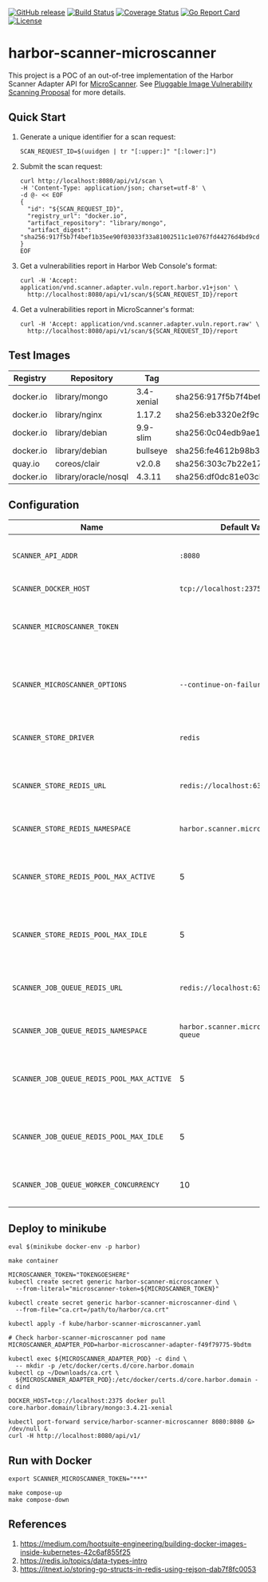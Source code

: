 [![GitHub release][release-img]][release]
[![Build Status][ci-img]][ci]
[![Coverage Status][cov-img]][cov]
[![Go Report Card][report-card-img]][report-card]
[![License][license-img]][license]

# harbor-scanner-microscanner

This project is a POC of an out-of-tree implementation of the Harbor Scanner Adapter API for [MicroScanner][microscanner-url].
See [Pluggable Image Vulnerability Scanning Proposal][image-vulnerability-scanning-proposal] for more details.

## Quick Start

1. Generate a unique identifier for a scan request:
   ```
   SCAN_REQUEST_ID=$(uuidgen | tr "[:upper:]" "[:lower:]")
   ```
2. Submit the scan request:
   ```
   curl http://localhost:8080/api/v1/scan \
   -H 'Content-Type: application/json; charset=utf-8' \
   -d @- << EOF
   {
     "id": "${SCAN_REQUEST_ID}",
     "registry_url": "docker.io",
     "artifact_repository": "library/mongo",
     "artifact_digest": "sha256:917f5b7f4bef1b35ee90f03033f33a81002511c1e0767fd44276d4bd9cd2fa8e"
   }
   EOF
   ```
3. Get a vulnerabilities report in Harbor Web Console's format:
   ```
   curl -H 'Accept: application/vnd.scanner.adapter.vuln.report.harbor.v1+json' \
     http://localhost:8080/api/v1/scan/${SCAN_REQUEST_ID}/report
   ```
4. Get a vulnerabilities report in MicroScanner's format:
   ```
   curl -H 'Accept: application/vnd.scanner.adapter.vuln.report.raw' \
     http://localhost:8080/api/v1/scan/${SCAN_REQUEST_ID}/report
   ```

## Test Images

| Registry  | Repository     | Tag        | Digest                                                                  |
|-----------|----------------|------------|-------------------------------------------------------------------------|
| docker.io | library/mongo  | 3.4-xenial | sha256:917f5b7f4bef1b35ee90f03033f33a81002511c1e0767fd44276d4bd9cd2fa8e |
| docker.io | library/nginx  | 1.17.2     | sha256:eb3320e2f9ca409b7c0aa71aea3cf7ce7d018f03a372564dbdb023646958770b |
| docker.io | library/debian | 9.9-slim   | sha256:0c04edb9ae10feb7ac03a659dd41e16c79e04fdb2b10cf93c3cbcef1fd6cc1d5 |
| docker.io | library/debian | bullseye   | sha256:fe4612b98b35c8ae4719a6a8d5e98432b4b297767a8aebfd858c48f98ecebb7b |
| quay.io   | coreos/clair   | v2.0.8     | sha256:303c7b22e1778acb7c624cca01bad8d3bc5a1b25922d59d28908f223639d9722 |
| docker.io | library/oracle/nosql | 4.3.11 | sha256:df0dc81e03cb1ea29dd68124608fbea35a16dd954ae2e0a6acdeecd739721e8e |

## Configuration

| Name                            | Default Value            | Description |
|---------------------------------|--------------------------|-------------|
| `SCANNER_API_ADDR`              | `:8080`                  | Binding address for the API HTTP server. |
| `SCANNER_DOCKER_HOST`           | `tcp://localhost:2375`   | Docker Engine URL |
| `SCANNER_MICROSCANNER_TOKEN`    |                          | A token issued by Aqua Security for using the MicroScanner. |
| `SCANNER_MICROSCANNER_OPTIONS`  | `--continue-on-failure`  | Additional options passed as CLI arguments to the MicroScanner. |
| `SCANNER_STORE_DRIVER`          | `redis`                  | A driver used to store scan requests and reports. |
| `SCANNER_STORE_REDIS_URL`       | `redis://localhost:6379`            | Redis server URL in Redis URI scheme for a redis store. |
| `SCANNER_STORE_REDIS_NAMESPACE` | `harbor.scanner.microscanner:store` | A namespace for keys in a redis store. |
| `SCANNER_STORE_REDIS_POOL_MAX_ACTIVE` | 5 | The max number of connections allocated by the pool for a redis store. |
| `SCANNER_STORE_REDIS_POOL_MAX_IDLE`   | 5 | The max number of idle connections in the pool for a redis store. |
| `SCANNER_JOB_QUEUE_REDIS_URL`         | `redis://localhost:6379`                | Redis server URL in Redis URI scheme for a jobs queue. |
| `SCANNER_JOB_QUEUE_REDIS_NAMESPACE`   | `harbor.scanner.microscanner:job-queue` | A namespace for keys in  a jobs queue. |
| `SCANNER_JOB_QUEUE_REDIS_POOL_MAX_ACTIVE` | 5  | The max number of connections allocated by the pool for a jobs queue. |
| `SCANNER_JOB_QUEUE_REDIS_POOL_MAX_IDLE`   | 5  | The max number of idle connections in the pool for a jobs queue. |
| `SCANNER_JOB_QUEUE_WORKER_CONCURRENCY`    | 10 | The number of workers to spin-up for a job queue. |

## Deploy to minikube

```
eval $(minikube docker-env -p harbor)

make container

MICROSCANNER_TOKEN="TOKENGOESHERE"
kubectl create secret generic harbor-scanner-microscanner \
  --from-literal="microscanner-token=${MICROSCANNER_TOKEN}"

kubectl create secret generic harbor-scanner-microscanner-dind \
  --from-file="ca.crt=/path/to/harbor/ca.crt"

kubectl apply -f kube/harbor-scanner-microscanner.yaml
```

```
# Check harbor-scanner-microscanner pod name
MICROSCANNER_ADAPTER_POD=harbor-microscanner-adapter-f49f79775-9bdtm

kubectl exec ${MICROSCANNER_ADAPTER_POD} -c dind \
  -- mkdir -p /etc/docker/certs.d/core.harbor.domain
kubectl cp ~/Downloads/ca.crt \
  ${MICROSCANNER_ADAPTER_POD}:/etc/docker/certs.d/core.harbor.domain -c dind

DOCKER_HOST=tcp://localhost:2375 docker pull core.harbor.domain/library/mongo:3.4.21-xenial
```

```
kubectl port-forward service/harbor-scanner-microscanner 8080:8080 &> /dev/null &
curl -H http://localhost:8080/api/v1/
```

## Run with Docker

```
export SCANNER_MICROSCANNER_TOKEN="***"
```

```
make compose-up
make compose-down
```

## References

1. https://medium.com/hootsuite-engineering/building-docker-images-inside-kubernetes-42c6af855f25
2. https://redis.io/topics/data-types-intro
3. https://itnext.io/storing-go-structs-in-redis-using-rejson-dab7f8fc0053

[microscanner-url]: https://github.com/aquasecurity/microscanner
[image-vulnerability-scanning-proposal]: https://github.com/goharbor/community/pull/98

[release-img]: https://img.shields.io/github/release/aquasecurity/harbor-scanner-microscanner.svg
[release]: https://github.com/aquasecurity/harbor-scanner-microscanner/releases
[ci-img]: https://travis-ci.org/aquasecurity/harbor-scanner-microscanner.svg?branch=master
[ci]: https://travis-ci.org/aquasecurity/harbor-scanner-microscanner
[cov-img]: https://codecov.io/github/aquasecurity/harbor-scanner-microscanner/branch/master/graph/badge.svg
[cov]: https://codecov.io/github/aquasecurity/harbor-scanner-microscanner
[report-card-img]: https://goreportcard.com/badge/github.com/aquasecurity/harbor-scanner-microscanner
[report-card]: https://goreportcard.com/report/github.com/aquasecurity/harbor-scanner-microscanner
[license-img]: https://img.shields.io/github/license/aquasecurity/harbor-scanner-microscanner.svg
[license]: https://github.com/aquasecurity/harbor-scanner-microscanner/blob/master/LICENSE
